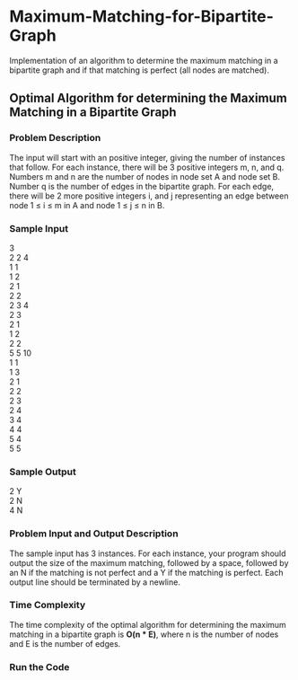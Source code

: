 # Maximum-Matching-for-Bipartite-Graph
Implementation of an algorithm to determine the maximum matching in a bipartite graph and if that matching is perfect (all nodes are matched).

## Optimal Algorithm for determining the Maximum Matching in a Bipartite Graph

### Problem Description
The input will start with an positive integer, giving the number of instances that follow. For each instance, there will be 3 positive integers m, n, and q. Numbers m and n are the number of nodes in node set A and node set B. Number q is the number of edges in the bipartite graph. For each edge, there will be 2 more positive integers i, and j representing an edge between node 1 ≤ i ≤ m in A and node 1 ≤ j ≤ n in B.

### Sample Input
3<br>
2 2 4<br>
1 1<br>
1 2<br>
2 1<br>
2 2<br>
2 3 4<br>
2 3<br>
2 1<br>
1 2<br>
2 2<br>
5 5 10<br>
1 1<br>
1 3<br>
2 1<br>
2 2<br>
2 3<br>
2 4<br>
3 4<br>
4 4<br>
5 4<br>
5 5

### Sample Output
2 Y<br>
2 N<br>
4 N

### Problem Input and Output Description
The sample input has 3 instances.
For each instance, your program should output the size of the maximum matching, followed by a space, followed by an N if the matching is not perfect and a Y if the matching is perfect. Each output line should be terminated by a newline.

### Time Complexity
The time complexity of the optimal algorithm for determining the maximum matching in a bipartite graph is **O(n * E)**, where n is the number of nodes and E is the number of edges.

### Run the Code
